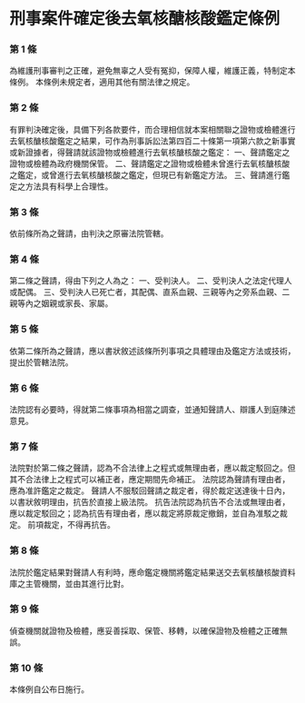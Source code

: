 # 刑事案件確定後去氧核醣核酸鑑定條例

### 第 1 條

為維護刑事審判之正確，避免無辜之人受有冤抑，保障人權，維護正義，特制定本條例。
本條例未規定者，適用其他有關法律之規定。

### 第 2 條

有罪判決確定後，具備下列各款要件，而合理相信就本案相關聯之證物或檢體進行去氧核醣核酸鑑定之結果，可作為刑事訴訟法第四百二十條第一項第六款之新事實或新證據者，得聲請就該證物或檢體進行去氧核醣核酸之鑑定：
一、聲請鑑定之證物或檢體為政府機關保管。
二、聲請鑑定之證物或檢體未曾進行去氧核醣核酸之鑑定，或曾進行去氧核醣核酸之鑑定，但現已有新鑑定方法。
三、聲請進行鑑定之方法具有科學上合理性。

### 第 3 條

依前條所為之聲請，由判決之原審法院管轄。

### 第 4 條

第二條之聲請，得由下列之人為之：
一、受判決人。
二、受判決人之法定代理人或配偶。
三、受判決人已死亡者，其配偶、直系血親、三親等內之旁系血親、二親等內之姻親或家長、家屬。

### 第 5 條

依第二條所為之聲請，應以書狀敘述該條所列事項之具體理由及鑑定方法或技術，提出於管轄法院。

### 第 6 條

法院認有必要時，得就第二條事項為相當之調查，並通知聲請人、辯護人到庭陳述意見。

### 第 7 條

法院對於第二條之聲請，認為不合法律上之程式或無理由者，應以裁定駁回之。但其不合法律上之程式可以補正者，應定期間先命補正。
法院認為聲請有理由者，應為准許鑑定之裁定。
聲請人不服駁回聲請之裁定者，得於裁定送達後十日內，以書狀敘明理由，抗告於直接上級法院。
抗告法院認為抗告不合法或無理由者，應以裁定駁回之；認為抗告有理由者，應以裁定將原裁定撤銷，並自為准駁之裁定。
前項裁定，不得再抗告。

### 第 8 條

法院於鑑定結果對聲請人有利時，應命鑑定機關將鑑定結果送交去氧核醣核酸資料庫之主管機關，並由其進行比對。

### 第 9 條

偵查機關就證物及檢體，應妥善採取、保管、移轉，以確保證物及檢體之正確無誤。

### 第 10 條

本條例自公布日施行。
